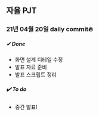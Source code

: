 ## 자율 PJT
### 21년 04월 20일 daily commit🔥

##### ✔ ️Done <br>
* 화면 설계 디테일 수정
* 발표 자료 준비
* 발표 스크립트 정리 

##### ✔️ To do <br>
* 중간 발표!
